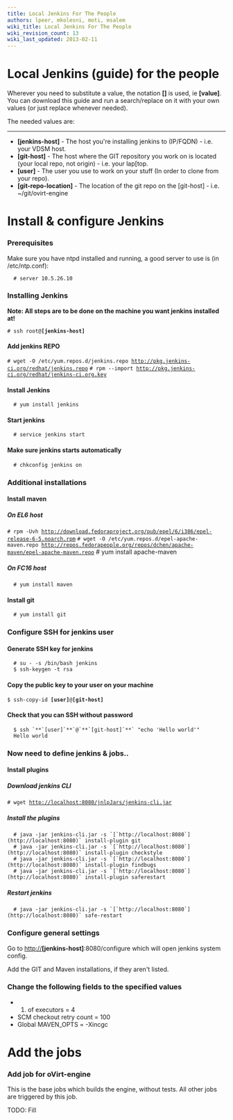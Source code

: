 ```yaml
---
title: Local Jenkins For The People
authors: lpeer, mkolesni, moti, msalem
wiki_title: Local Jenkins For The People
wiki_revision_count: 13
wiki_last_updated: 2013-02-11
---
```


# Local Jenkins (guide) for the people

Wherever you need to substitute a value, the notation **[]** is used, ie **[value]**. You can download this guide and run a search/replace on it with your own values (or just replace whenever needed).

The needed values are:

------------------------------------------------------------------------

*   **[jenkins-host]** - The host you're installing jenkins to (IP/FQDN) - i.e. your VDSM host.
*   **[git-host]** - The host where the GIT repository you work on is located (your local repo, not origin) - i.e. your lap[top.
*   **[user]** - The user you use to work on your stuff (In order to clone from your repo).
*   **[git-repo-location]** - The location of the git repo on the [git-host] - i.e. ~/git/ovirt-engine

# Install & configure Jenkins

### Prerequisites

Make sure you have ntpd installed and running, a good server to use is (in /etc/ntp.conf):

      # server 10.5.26.10

### Installing Jenkins

**Note: All steps are to be done on the machine you want jenkins installed at!**

`# ssh root@`**`[jenkins-host]`**

#### Add jenkins REPO

`# wget -O /etc/yum.repos.d/jenkins.repo `[`http://pkg.jenkins-ci.org/redhat/jenkins.repo`](http://pkg.jenkins-ci.org/redhat/jenkins.repo)
`# rpm --import `[`http://pkg.jenkins-ci.org/redhat/jenkins-ci.org.key`](http://pkg.jenkins-ci.org/redhat/jenkins-ci.org.key)

#### Install Jenkins

      # yum install jenkins

#### Start jenkins

      # service jenkins start

#### Make sure jenkins starts automatically

      # chkconfig jenkins on

### Additional installations

#### Install maven

##### On EL6 host

`# rpm -Uvh `[`http://download.fedoraproject.org/pub/epel/6/i386/epel-release-6-5.noarch.rpm`](http://download.fedoraproject.org/pub/epel/6/i386/epel-release-6-5.noarch.rpm)
`# wget -O /etc/yum.repos.d/epel-apache-maven.repo `[`http://repos.fedorapeople.org/repos/dchen/apache-maven/epel-apache-maven.repo`](http://repos.fedorapeople.org/repos/dchen/apache-maven/epel-apache-maven.repo)
      # yum install apache-maven

##### On FC16 host

      # yum install maven

#### Install git

      # yum install git

### Configure SSH for jenkins user

#### Generate SSH key for jenkins

      # su - -s /bin/bash jenkins
      $ ssh-keygen -t rsa

#### Copy the public key to your user on your machine

`$ ssh-copy-id `**`[user]`**`@`**`[git-host]`**

#### Check that you can SSH without password

      $ ssh `**`[user]`**`@`**`[git-host]`**` "echo 'Hello world'"
      Hello world

### Now need to define jenkins & jobs..

#### Install plugins

##### Download jenkins CLI

`# wget `[`http://localhost:8080/jnlpJars/jenkins-cli.jar`](http://localhost:8080/jnlpJars/jenkins-cli.jar)

##### Install the plugins

      # java -jar jenkins-cli.jar -s `[`http://localhost:8080`](http://localhost:8080)` install-plugin git
      # java -jar jenkins-cli.jar -s `[`http://localhost:8080`](http://localhost:8080)` install-plugin checkstyle
      # java -jar jenkins-cli.jar -s `[`http://localhost:8080`](http://localhost:8080)` install-plugin findbugs
      # java -jar jenkins-cli.jar -s `[`http://localhost:8080`](http://localhost:8080)` install-plugin saferestart

##### Restart jenkins

      # java -jar jenkins-cli.jar -s `[`http://localhost:8080`](http://localhost:8080)` safe-restart

### Configure general settings

Go to <http://>**[jenkins-host]**:8080/configure which will open jenkins system config.

Add the GIT and Maven installations, if they aren't listed.

### Change the following fields to the specified values

*   1.  of executors = 4
*   SCM checkout retry count = 100
*   Global MAVEN_OPTS = -Xincgc

# Add the jobs

### Add job for oVirt-engine

This is the base jobs which builds the engine, without tests. All other jobs are triggered by this job.

TODO: Fill
